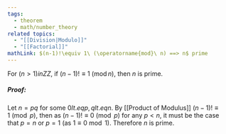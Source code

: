 ```yaml
---
tags:
  - theorem
  - math/number_theory
related topics:
  - "[[Division|Modulo]]"
  - "[[Factorial]]"
mathLink: $(n-1)!\equiv 1\ (\operatorname{mod}\ n) ==> n$ prime
---
```

For $(n>1) in ZZ$, if $(n − 1)! \equiv 1 \ (\operatorname{mod} n)$, then $n$ is prime.
##### Proof:
Let $n=pq$ for some $0 lt.eq p,q lt.eq n$. By [[Product of Modulus]] $(n-1)!\equiv 1\ (\operatorname{mod}\ p)$, then as $(n-1)! \equiv 0\ (\operatorname{mod}\ p)$ for any $p<n$, it must be the case that $p=n$ or $p=1$ (as $1\equiv 0\ \operatorname{mod}\ 1$). Therefore $n$ is prime.